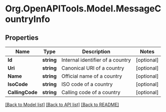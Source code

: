 
# Org.OpenAPITools.Model.MessageCountryInfo

## Properties

Name | Type | Description | Notes
------------ | ------------- | ------------- | -------------
**Id** | **string** | Internal identifier of a country | [optional] 
**Uri** | **string** | Canonical URI of a country | [optional] 
**Name** | **string** | Official name of a country | [optional] 
**IsoCode** | **string** | ISO code of a country | [optional] 
**CallingCode** | **string** | Calling code of a country | [optional] 

[[Back to Model list]](../README.md#documentation-for-models)
[[Back to API list]](../README.md#documentation-for-api-endpoints)
[[Back to README]](../README.md)

